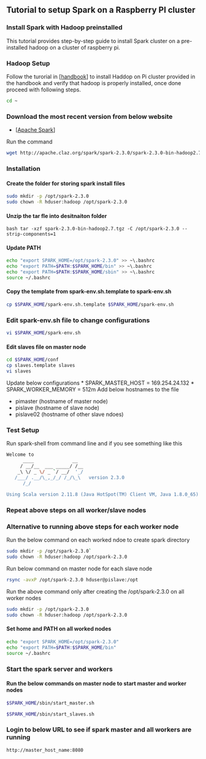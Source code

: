 
## Tutorial to setup Spark on a Raspberry PI cluster

### Install Spark with Hadoop preinstalled
This tutorial provides step-by-step guide to install Spark cluster on a pre-installed hadoop on a cluster of raspberry pi.
### Hadoop Setup
Follow the turorial in [[handbook](http://cyberaide.org/papers/vonLaszewski-bigdata.pdf)] to install Haddop on Pi cluster provided in the handbook and verify that hadoop is properly installed, once done proceed with following steps. 	
```bash 
cd ~
```

### Download the most recent version from below website
* [[Apache Spark](https://www.apache.org/dyn/closer.lua/spark/spark-2.3.0/spark-2.3.0-bin-hadoop2.7.tgz)] 

Run the command
```bash 
wget http://apache.claz.org/spark/spark-2.3.0/spark-2.3.0-bin-hadoop2.7.tgz 
```

### Installation
#### Create the folder for storing spark install files
```bash 
sudo mkdir -p /opt/spark-2.3.0
sudo chown -R hduser:hadoop /opt/spark-2.3.0 
```

#### Unzip the tar fle into desitnaiton folder
```bash tar -xzf spark-2.3.0-bin-hadoop2.7.tgz -C /opt/spark-2.3.0 --strip-components=1 ```

#### Update PATH

```bash 
echo "export SPARK_HOME=/opt/spark-2.3.0" >> ~\.bashrc
echo "export PATH=$PATH:$SPARK_HOME/bin" >> ~\.bashrc
echo "export PATH=$PATH:$SPARK_HOME/sbin" >> ~\.bashrc
source ~/.bashrc 
```
#### Copy the template from spark-env.sh.template to spark-env.sh
```bash 
cp $SPARK_HOME/spark-env.sh.template $SPARK_HOME/spark-env.sh 
```

### Edit spark-env.sh file to change configurations

```bash 
vi $SPARK_HOME/spark-env.sh 
```

#### Edit slaves file on master node

```bash 
cd $SPARK_HOME/conf
cp slaves.template slaves
vi slaves
``` 
Update below configurations
    * SPARK_MASTER_HOST = 169.254.24.132
    * SPARK_WORKER_MEMORY = 512m
Add below hostnames to the file
* pimaster (hostname of master node)
* pislave (hostname of slave node)
* pislave02 (hostname of other slave ndoes)

### Test Setup	
Run spark-shell from command line and if you see something like this 
```bash 
Welcome to
      ____              __
     / __/__  ___ _____/ /__
    _\ \/ _ \/ _ `/ __/  '_/
   /___/ .__/\_,_/_/ /_/\_\   version 2.3.0
      /_/
         
Using Scala version 2.11.8 (Java HotSpot(TM) Client VM, Java 1.8.0_65)
```

### Repeat above steps on all worker/slave nodes
### Alternative to running above steps for each worker node
Run the below command on each worked ndoe to create spark directory 
```bash 
sudo mkdir -p /opt/spark-2.3.0`
sudo chown -R hduser:hadoop /opt/spark-2.3.0
```

Run below command on master node for each slave node
``` bash
rsync -avxP /opt/spark-2.3.0 hduser@pislave:/opt
```
Run the above command only after creating the /opt/spark-2.3.0 on all worker nodes
```bash 
sudo mkdir -p /opt/spark-2.3.0
sudo chown -R hduser:hadoop /opt/spark-2.3.0
```
#### Set home and PATH on all worked nodes
```bash 
echo "export SPARK_HOME=/opt/spark-2.3.0"
echo "export PATH=$PATH:$SPARK_HOME/bin"
source ~/.bashrc
```

### Start the spark server and workers
#### Run the below commands on master node to start master and worker nodes

```bash 
$SPARK_HOME/sbin/start_master.sh 
```

```bash 
$SPARK_HOME/sbin/start_slaves.sh 
```

### Login to below URL to see if spark master and all workers are running 
```http://master_host_name:8080```
